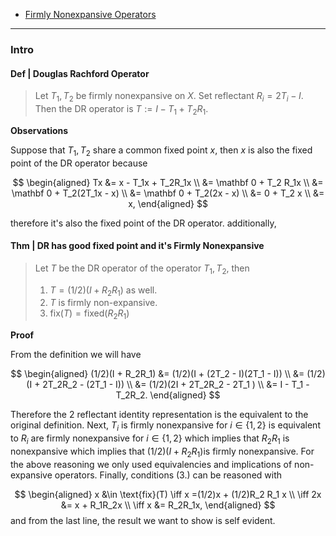 - [Firmly Nonexpansive Operators](../Operators%20Theory/Firmly%20Nonexpansive%20Operators.md)

---
### **Intro**

#### **Def | Douglas Rachford Operator**
> Let $T_1, T_2$ be firmly nonexpansive on $X$. Set reflectant $R_i = 2T_i - I$. Then the DR operator is $T:= I - T_1 + T_2 R_1$. 

**Observations**

Suppose that $T_1, T_2$ share a common fixed point $x$, then $x$ is also the fixed point of the DR operator because 

$$
\begin{aligned}
    Tx &= x - T_1x + T_2R_1x
    \\
    &= \mathbf 0 + T_2 R_1x 
    \\
    &= \mathbf 0 + T_2(2T_1x - x)
    \\
    &= \mathbf 0 + T_2(2x - x)
    \\
    &= 0 + T_2 x 
    \\
    &= x, 
\end{aligned}
$$

therefore it's also the fixed point of the DR operator. additionally, 


#### **Thm | DR has good fixed point and it's Firmly Nonexpansive**
> Let $T$ be the DR operator of the operator $T_1, T_2$, then 
> 1. $T = (1/2)(I + R_2 R_1)$ as well. 
> 2. $T$ is firmly non-expansive. 
> 3. $\text{fix}(T) = \text{fixed}(R_2R_1)$

**Proof**

From the definition we will have 

$$
\begin{aligned}
    (1/2)(I + R_2R_1) &= (1/2)(I + (2T_2 - I)(2T_1 - I))
    \\
    &= (1/2)(I + 2T_2R_2 - (2T_1 - I))
    \\
    &= (1/2)(2I + 2T_2R_2 - 2T_1 )
    \\
    &= I - T_1 - T_2R_2. 
\end{aligned}
$$

Therefore the 2 reflectant identity representation is the equivalent to the original definition. 
Next, $T_i$ is firmly nonexpansive for $i \in \{1, 2\}$ is equivalent to $R_i$ are firmly nonexpansive for $i \in \{1, 2\}$ which implies that $R_2R_1$ is nonexpansive which implies that $(1/2)(I + R_2 R_1)$is firmly nonexpansive. 
For the above reasoning we only used equivalencies and implications of non-expansive operators. 
Finally, conditions (3.) can be reasoned with 

$$
\begin{aligned}
    x &\in \text{fix}(T) \iff x  =(1/2)x + (1/2)R_2 R_1 x
    \\
    \iff 
    2x &= x + R_1R_2x
    \\
    \iff 
    x &= R_2R_1x, 
\end{aligned}
$$
and from the last line, the result we want to show is self evident. 

